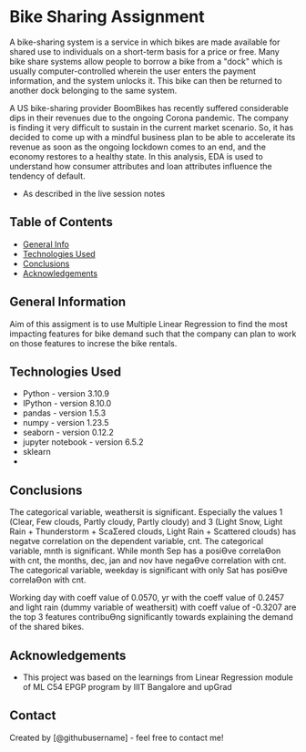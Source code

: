 # Bike Sharing Assignment
A bike-sharing system is a service in which bikes are made available for shared use to individuals on a short-term basis for a price or free. Many bike share systems allow people to borrow a bike from a "dock" which is usually computer-controlled wherein the user enters the payment information, and the system unlocks it. This bike can then be returned to another dock belonging to the same system.

A US bike-sharing provider BoomBikes has recently suffered considerable dips in their revenues due to the ongoing Corona pandemic. The company is finding it very difficult to sustain in the current market scenario. So, it has decided to come up with a mindful business plan to be able to accelerate its revenue as soon as the ongoing lockdown comes to an end, and the economy restores to a healthy state. In this analysis, EDA is used to understand how consumer  attributes and loan attributes influence the tendency of default.
- As described in the live session notes


## Table of Contents
* [General Info](#general-information)
* [Technologies Used](#technologies-used)
* [Conclusions](#conclusions)
* [Acknowledgements](#acknowledgements)


## General Information

Aim of this assigment is to use Multiple Linear Regression to find the most impacting features for bike demand such that the company can plan to work on those features to increse the bike rentals. 


## Technologies Used
- Python - version 3.10.9
- IPython - version 8.10.0
- pandas - version 1.5.3
- numpy - version 1.23.5
- seaborn - version 0.12.2
- jupyter notebook - version 6.5.2
- sklearn 
- 


## Conclusions
The categorical variable, weathersit is significant. Especially the values 1 (Clear, Few clouds, Partly 
cloudy, Partly cloudy) and 3 (Light Snow, Light Rain + Thunderstorm + ScaƩered clouds, Light Rain + 
Scattered clouds) has negatve correlation on the dependent variable, cnt. 
The categorical variable, mnth is significant. While month Sep has a posiƟve correlaƟon with cnt, the 
months, dec, jan and nov have negaƟve correlation with cnt. 
The categorical variable, weekday is significant with only Sat has posiƟve correlaƟon with cnt. 

Working day with coeff value of 0.0570, yr with the coeff value of 0.2457 and light rain (dummy 
variable of weathersit) with coeff value of -0.3207 are the top 3 features contribuƟng significantly 
towards explaining the demand of the shared bikes. 

## Acknowledgements
- This project was based on the learnings from Linear Regression module of ML C54 EPGP program by IIIT Bangalore and upGrad


## Contact
Created by [@githubusername] - feel free to contact me!


